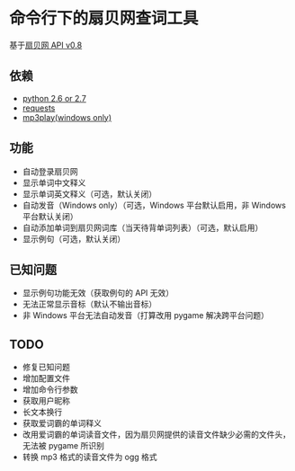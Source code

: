# 命令行下的扇贝网查词工具

基于[扇贝网 API v0.8](http://www.shanbay.com/support/dev/api.html "扇贝网 API v0.8")

## 依赖

* [python 2.6 or 2.7](http://www.python.org/ "www.python.org")
* [requests](https://github.com/kennethreitz/requests "requests-github")
* [mp3play(windows only)](https://code.google.com/p/mp3play/ "mp3play-url")

## 功能

* 自动登录扇贝网
* 显示单词中文释义
* 显示单词英文释义（可选，默认关闭）
* 自动发音（Windows only）（可选，Windows 平台默认启用，非 Windows 平台默认关闭）
* 自动添加单词到扇贝网词库（当天待背单词列表）（可选，默认启用）
* 显示例句（可选，默认关闭）

## 已知问题

* 显示例句功能无效（获取例句的 API 无效）
* 无法正常显示音标（默认不输出音标）
* 非 Windows 平台无法自动发音（打算改用 pygame 解决跨平台问题）

## TODO

* 修复已知问题
* 增加配置文件
* 增加命令行参数
* 获取用户昵称
* 长文本换行
* 获取爱词霸的单词释义
* 改用爱词霸的单词读音文件，因为扇贝网提供的读音文件缺少必需的文件头，无法被 pygame 所识别
* 转换 mp3 格式的读音文件为 ogg 格式
